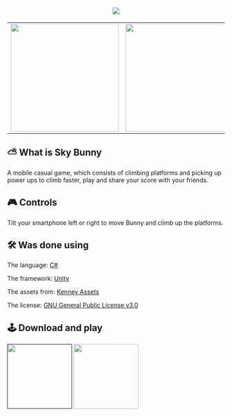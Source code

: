 <h1 align="center"> <img src="https://i.imgur.com/7NoWz9h.png"> </h1>

<table align="center">
  <tr>
    <td align="center">
        <img src="https://img.itch.zone/aW1hZ2UvNjkzODIwLzM4Mjc4MzAuZ2lm/original/5UO73L.gif" height="250"  />
    </td>
    <td align="center">
        <img src="https://img.itch.zone/aW1hZ2UvNjkzODIwLzM4Mjc4NjIuZ2lm/original/6DZOhV.gif" height="250"  />
    </td>
    <td align="center">
        <img src="https://img.itch.zone/aW1hZ2UvNjkzODIwLzM4MjY1ODcuanBn/original/tVFBda.jpg" height="250"  />
    </td>
    <td align="center">
        <img src="https://img.itch.zone/aW1hZ2UvNjkzODIwLzM4MjY1OTEuanBn/original/1N2XGs.jpg" height="250"  />
    </td>
    <td align="center">
        <img src="https://img.itch.zone/aW1hZ2UvNjkzODIwLzM4MjY1OTIuanBn/original/WX6H99.jpg" height="250"  />
    </td>
  </tr>
</table>


## ⛅ What is Sky Bunny

A mobile casual game, which consists of climbing platforms and picking up power ups to climb faster, play and share your score with your friends.

## 🎮 Controls

Tilt your smartphone left or right to move Bunny and climb up the platforms.

## 🛠 Was done using

The language: <a href="https://learn.microsoft.com/pt-br/dotnet/csharp/">C#</a>

The framework: <a href="https://unity3d.com/pt">Unity</a>

The assets from: <a href="https://www.kenney.nl/assets">Kenney Assets</a>

The license: <a href="https://www.gnu.org/licenses/gpl-3.0.pt-br.html">GNU General Public License v3.0</a>

## 🕹 Download and play

<a href=""><img src="https://i.imgur.com/PIwhEHP.png" width=150px></img></a>
<a href="https://agirgames.itch.io/sky-bunny"><img src="https://i.imgur.com/m3Coa7Q.png" width=150px></img></a>
